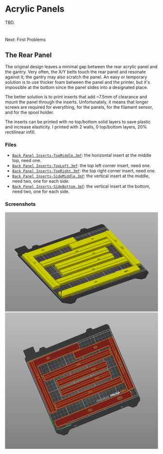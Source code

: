 # Acrylic Panels
TBD.

#
Next: First Problems

## The Rear Panel

The original design leaves a minimal gap between the rear acrylic panel and the gantry. Very often, the X/Y belts touch the rear panel and resonate against it; the gantry may also scratch the panel. An easy or temporary solution is to use thicker foam between the panel and the printer, but it's impossible at the bottom since the panel slides into a designated place.

The better solution is to print inserts that add ~7.5mm of clearance and mount the panel through the inserts. Unfortunately, it means that longer screws are required for everything, for the panels, for the filament sensor, and for the spool holder.

The inserts can be printed with no top/bottom solid layers to save plastic and increase elasticity. I printed with 2 walls, 0 top/bottom layers, 20% rectilinear infill.

### Files

- [`Back Panel Inserts-TopMiddle.3mf`](../../3D%20files/RearPanelInserts/Back%20Panel%20Inserts-TopMiddle.3mf): the horizontal insert at the middle top, need one.
- [`Back Panel Inserts-TopLeft.3mf`](../../3D%20files/RearPanelInserts/Back%20Panel%20Inserts-TopLeft.3mf): the top left corner insert, need one.
- [`Back Panel Inserts-TopRight.3mf`](../../3D%20files/RearPanelInserts/Back%20Panel%20Inserts-TopRight.3mf): the top right corner insert, need one.
- [`Back Panel Inserts-SideMiddle.3mf`](../../3D%20files/RearPanelInserts/Back%20Panel%20Inserts-SideMiddle.3mf): the vertical insert at the middle, need two, one for each side.
- [`Back Panel Inserts-SideBottom.3mf`](../../3D%20files/RearPanelInserts/Back%20Panel%20Inserts-SideBottom.3mf): the vertical insert at the bottom, need two, one for each side.

### Screenshots

![](../../3D%20files/RearPanelInserts/RearPanelInserts-00.png)
![](../../3D%20files/RearPanelInserts/RearPanelInserts-01.png)
